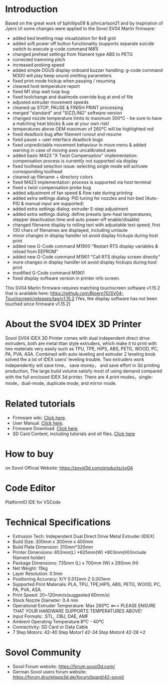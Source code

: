# Introduction

Based on the great work of bphillips09 & johncarlson21 and by inspiration of Jyers UI some changes were applied to the Sovol SV04 Marlin firmware:

 - added bed levelling map visualization for 8x8 grid
 - added soft power off button functionality (supports separate suicide switch to execute g-code command M81)
 - changed preheat settings from filament type ABS to PETG
 - corrected tramming pitch
 - increased probing speed
 - added simple DGUS display onboard buzzer handling: g-code command M300 will play beep sound omitting parameters
 - fixed print mode hickup when pausing / resuming
 - cleaned host temperature report
 - fixed M1 stop wait loop bug
 - fixed toolchange and dualmode override bug at end of file
 - adjusted extruder movement speeds
 - cleaned up STOP, PAUSE & FINISH PRINT processing
 - merged "standard" and "SIZZLING" software version
 - changed nozzle temperature limits to maximum 300°C - be sure to have a matching heat blocks & use at your own risk!
 - temperatures above OEM maximum of 260°C will be highlighted red
 - fixed deadlock bug after filament runout and resume
 - fixed pause + user interface deadlock bugs
 - fixed unpredictable movement behaviour in move menu & added warning in case of moving axes uncalibrated axes
 - added basic M423 "X Twist Compensation" implementation: compensation process is currently not supported via display
 - fixed toolhead selection issue: selecting single mode will activate corresponding toolhead
 - cleaned up filename + directory colors
 - fixed M423 implementation: process is supported via host terminal
 - fixed x twist compensation probe bug
 - added adjustment of fan speed &  flow rate during printing
 - added extra settings dialog: PID tuning for nozzles and hot-bed (Auto-PID & manual input are supported)
 - added extra settings dialog: extruder E-step adjustment
 - added extra settings dialog: define presets (pre-heat temperatures, stepper deactivation time and auto power-off enable/disable)
 - changed filename display to rolling text with adjustable text speed; first 130 chars of filenames are displayed, including umlaute
 - minor changes in display handler iot avoid display hickups during host print
 - added new G-Code command M1900 "Restart RTS display variables & reload from EEPROM"
 - added new G-Code command M1901 "Call RTS display screen directly"
 - more changes in display handler iot avoid display hickups during host print
 - modified G-Code command M1901
 - fixed display software version in printer info screen.


This SV04 Marlin firmware requires matching touchscreen software v1.15.2 that is available here:
https://github.com/Bjoern70/SV04-Touchscreen/releases/tag/v1.15.2
(Yes, the display software has not been touched since firmware v1.15.2)

# About the SV04 IDEX 3D Printer

Sovol SV04 IDEX 3D Printer comes with dual independent direct drive extruders, both are metal titan style extruders,
which make it to print with two materials very easily such as TPU, TPE, HIPS, ABS, PETG, WOOD, PC, PA, PVA, ASA.
Combined with auto-leveling and extruder 2 leveling knob solved the a lot of IDEX users’ leveling trouble.
Two extruders work independently will save time， save money， and save effort in 3d printing production,
The large build volume satisfy most of using demand compared with the full enclosed IDEX 3d printer.
There are  4 print modes，single-mode，dual-mode, duplicate mode, and mirror mode.

# Related tutorials

- Firmware wiki.  [Click here](https://github.com/Bjoern70/SV04-IDEX-3D-Printer-Mainboard-Source-code/wiki).
- User Manual.  [Click here](https://drive.google.com/file/d/1QpIDenqIKmsA2blAhKkOxhp2SKL8hwoI/view).
- Firmware Download. [Click here](https://sovol3d.com/pages/download).
- SD Card Content, including tutorials and stl files. [Click here](https://drive.google.com/drive/folders/1LNCtBA045Xo5z7Gd4n1M2aDEVry_wHCH?fbclid=IwAR3y-_OYa_VTG4Bz68GR5JdGMLE_ROVfIQRevPL4WpTEDLQ1nXzUEtDMaqs)

# How to buy

on Sovol Official Website:  https://sovol3d.com/products/sv04

# Code Editor

PlatformIO IDE for VSCode

# Technical Specifications

- Extrusion Tech: Independent Dual Direct Drive  Metal Extruder (IDEX)
- Build Size: 300mm x 300mm x 400mm
- Build Plate Dimension: 310mm*320mm
- Printer Dimensions: 653mm(L) *625mm(W) *803mm(H)(Include filament holder)
- Package Dimensions: 735mm (L) x 700mm (W) x 290mm (H)
- Net Weight: 15kg
- Layer Resolution: 0.1mm
- Positioning Accuracy: X/Y 0.012mm Z 0.001mm
- Supported Print Materials: PLA, TPU, TPE,HIPS, ABS, PETG, WOOD, PC, PA, PVA, ASA.
- Print Speed: 20~120mm/s(suggested 60mm/s)
- Stock Nozzle Diameter: 0.4 mm
- Operational Extruder Temperature: Max 260ºC <=== PLEASE ENSURE THAT YOUR HARDWARE SUPPORTS TEMPERATURES ABOVE!
- Input Formats: .STL, .OBJ, DAE, AMF
- Ambient Operating Temperature:8ºC - 40ºC
- Connectivity: SD Card or Data Cable
- 7 Step Motors: 42-40 Step Motor*1 42-34 Step Motor*4 42-28 *2

# Sovol Community

- Sovol Forum website:  https://forum.sovol3d.com/
- German Sovol users forum website:  https://forum.drucktipps3d.de/forum/board/42-sovol/
